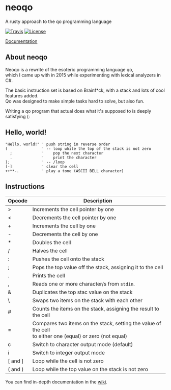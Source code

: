 # neoqo
A rusty approach to the qo programming language

[![Travis](https://img.shields.io/travis/SplittyDev/neoqo.svg?style=flat-square)]()
[![License](https://img.shields.io/github/license/SplittyDev/neoqo.svg?style=flat-square)]()

[Documentation](https://splittydev.github.io/neoqo/neoqo/)

## About neoqo   
Neoqo is a rewrite of the esoteric programming language qo,   
which I came up with in 2015 while experimenting with lexical analyzers in C#.

The basic instruction set is based on Brainf*ck, with a stack and lots of cool features added.   
Qo was designed to make simple tasks hard to solve, but also fun.

Writing a qo program that actual does what it's supposed to is deeply satisfying (:

## Hello, world!
```vbnet
"Hello, world!" ' push string in reverse order
(               ' -- loop while the top of the stack is not zero
  ;             '    pop the next character
  .             '    print the character
);              ' -- /loop
[-]             ' clear the cell
++**-.          ' play a tone (ASCII BELL character)
```

## Instructions
| Opcode  | Description                                                 |
| ------- | ---------------------------------------                     |
| >       | Increments the cell pointer by one                          |
| <       | Decrements the cell pointer by one                          |
| +       | Increments the cell by one                                  |
| -       | Decrements the cell by one                                  |
| *       | Doubles the cell                                            |
| /       | Halves the cell                                             |
| :       | Pushes the cell onto the stack                              |
| ;       | Pops the top value off the stack, assigning it to the cell  |
| .       | Prints the cell                                             |
| ,       | Reads one or more character/s from `stdin`.                 |
| &       | Duplicates the top stac value on the stack                  |
| \       | Swaps two items on the stack with each other                |
| #       | Counts the items on the stack, assigning the result to the cell |
| =       | Compares two items on the stack, setting the value of the cell<br>to either one (equal) or zero (not equal) |
| c       | Switch to character output mode (default)                   |
| i       | Switch to integer output mode                               |
| [ and ] | Loop while the cell is not zero                             |
| ( and ) | Loop while the top value on the stack is not zero           |

You can find in-depth documentation in the [wiki](https://github.com/SplittyDev/neoqo/wiki).
